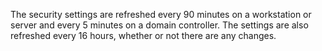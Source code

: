 <Token xmlns:xlink="http://www.w3.org/1999/xlink">The security settings are refreshed every 90 minutes on a workstation or server and every 5 minutes on a domain controller. The settings are also refreshed every 16 hours, whether or not there are any changes.</Token>